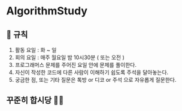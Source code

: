 ﻿# AlgorithmStudy

## 📌 규칙 

1. 활동 요일 : 화 ~ 일
2. 회의 요일 : 매주 월요일 밤 10시30분 ( 또는 오전 )
3. 프로그래머스 문제를 주어진 요일 안에 문제를 풀이한다.
4. 자신이 작성한 코드에 다른 사람이 이해하기 쉽도록 주석을 달아놓는다. 
5. 궁금한 점, 또는 기타 질문은 톡방 or 디코 or 주석 으로 자유롭게 질문한다.

## 꾸준히 합시당 💪💪
